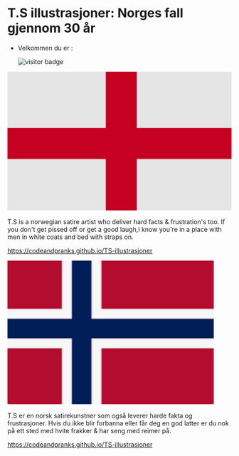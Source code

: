 # T.S illustrasjoner: Norges fall gjennom 30 år
 - Velkommen du er :  

   ![visitor badge](https://visitor-badge.laobi.icu/badge?page_id=codeandpranks-TS-illustrasjoner.visitor-badge&left_text=Besøkede_nr )

![Engelsk text](uk.png)

T.S is a norwegian satire artist who
 deliver hard facts & frustration's too. If you don't get pissed off or get a good laugh,I know you're in a place with men in white coats and bed with straps on.
 
https://codeandpranks.github.io/TS-illustrasjoner

![Engelsk text](no.png)

T.S er en norsk satirekunstner som også leverer harde fakta og frustrasjoner.
Hvis du ikke blir forbanna eller får deg en god latter er du nok på ett sted med hvite frakker & har seng med reimer på.

https://codeandpranks.github.io/TS-illustrasjoner
